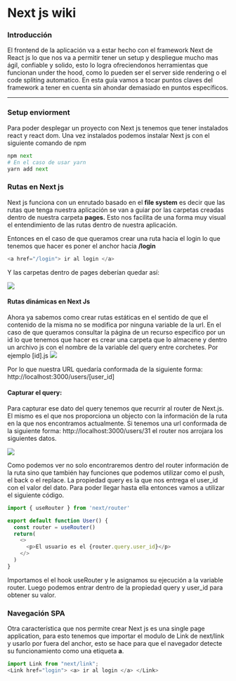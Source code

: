 # Next js wiki

### Introducción
El frontend de la aplicación va a estar hecho con el framework Next de React js lo que nos va a permitir tener un setup y despliegue mucho mas ágil, confiable y solido, esto lo logra ofreciendonos herramientas que funcionan under the hood, como lo pueden ser el server side rendering o el code spliting automatico. En esta guía vamos a tocar puntos claves del framework a tener en cuenta sin ahondar demasiado en puntos específicos.

------------
### Setup enviorment
Para poder desplegar un proyecto con Next js tenemos que tener instalados react y react dom. Una vez instalados podemos instalar Next js con el siguiente comando de npm

```python
npm next
# En el caso de usar yarn
yarn add next 
```

### Rutas en Next js
Next js funciona con un enrutado basado en el **file system** es decir que las rutas que tenga nuestra aplicación se van a guiar por las carpetas creadas dentro de nuestra carpeta **pages.** Esto nos facilita de una forma muy visual el entendimiento de las rutas dentro de nuestra aplicación.

Entonces en el caso de que queramos crear una ruta hacia el login lo que tenemos que hacer es poner el anchor hacia **/login**

```javascript
<a href="/login"> ir al login </a>
```

Y las carpetas dentro de pages deberían quedar así:

![](https://s3.us-west-2.amazonaws.com/secure.notion-static.com/a14925bf-d102-416b-a5b8-37491ba7f144/Untitled.png?X-Amz-Algorithm=AWS4-HMAC-SHA256&X-Amz-Credential=AKIAT73L2G45O3KS52Y5%2F20210928%2Fus-west-2%2Fs3%2Faws4_request&X-Amz-Date=20210928T171647Z&X-Amz-Expires=86400&X-Amz-Signature=16ee2ff9ccb6d008a4c409c49c4b97bca6cff93f23c751721a6c648ab36a8c38&X-Amz-SignedHeaders=host&response-content-disposition=filename%20%3D%22Untitled.png%22)

#### Rutas dinámicas en Next Js
Ahora ya sabemos como crear rutas estáticas en el sentido de que el contenido de la misma no se modifica por ninguna variable de la url. En el caso de que queramos consultar la página de un recurso especifico por un id lo que tenemos que hacer es crear una carpeta que lo almacene y dentro un archivo js con el nombre de la variable del query entre corchetes. Por ejemplo [id].js
![](https://s3.us-west-2.amazonaws.com/secure.notion-static.com/2e7a1b29-f042-4472-b80d-86e00bec7cec/Untitled.png?X-Amz-Algorithm=AWS4-HMAC-SHA256&X-Amz-Credential=AKIAT73L2G45O3KS52Y5%2F20210928%2Fus-west-2%2Fs3%2Faws4_request&X-Amz-Date=20210928T172223Z&X-Amz-Expires=86400&X-Amz-Signature=ee42b4d212fed03cbdfa5a89c23662cc5a8b928601b673063e06980976e2f0fa&X-Amz-SignedHeaders=host&response-content-disposition=filename%20%3D%22Untitled.png%22)

Por lo que nuestra URL quedaría conformada de la siguiente forma: http://localhost:3000/users/[user_id]

#### Capturar el query:
Para capturar ese dato del query tenemos que recurrir al router de Next.js. El mismo es el que nos proporciona un objecto con la información de la ruta en la que nos encontramos actualmente. Si tenemos una url conformada de la siguiente forma: http://localhost:3000/users/31 el router nos arrojara los siguientes datos.

![](https://s3.us-west-2.amazonaws.com/secure.notion-static.com/89880bfa-3834-4bf1-a232-874bbcfe1c85/Untitled.png?X-Amz-Algorithm=AWS4-HMAC-SHA256&X-Amz-Credential=AKIAT73L2G45O3KS52Y5%2F20210928%2Fus-west-2%2Fs3%2Faws4_request&X-Amz-Date=20210928T172400Z&X-Amz-Expires=86400&X-Amz-Signature=77ea9eb70d41dffd184f75124f0ada6fbf0b5642367b7c052f243972313ea833&X-Amz-SignedHeaders=host&response-content-disposition=filename%20%3D%22Untitled.png%22)

Como podemos ver no solo encontraremos dentro del router información de la ruta sino que también hay funciones que podemos utilizar como el push, el back o el replace.
La propiedad query es la que nos entrega el user_id con el valor del dato. Para poder llegar hasta ella entonces vamos a utilizar el siguiente código.

```javascript
import { useRouter } from 'next/router'

export default function User() {
  const router = useRouter()
  return(
    <>
      <p>El usuario es el {router.query.user_id}</p>
    </>
  )
}
```

Importamos el el hook useRouter y le asignamos su ejecución a la variable router. Luego podemos entrar dentro de la propiedad query y user_id para obtener su valor.

### Navegación SPA
Otra característica que nos permite crear Next js es una single page application, para esto tenemos que importar el modulo de Link de next/link y usarlo por fuera del anchor, esto se hace para que el navegador detecte su funcionamiento como una etiqueta **a**.
```javascript
import Link from "next/link";
<Link href="login"> <a> ir al login </a> </Link>
```

